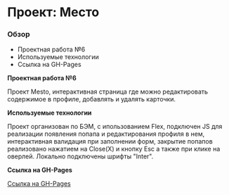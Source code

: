# Проект: Место

### Обзор

- Проектная работа №6
- Используемые технологии
- Ссылка на GH-Pages

**Проектная работа №6**

Проект Mesto, интерактивная страница где можно редактировать содержимое в профиле, добавлять и удалять карточки.

**Используемые технологии**

Проект организован по БЭМ, с ипользованием Flex, подключен JS для реализации появления попапа и редактирования профиля в нем, интерактивная валидация при заполнении форм, закрытие попапов реализовано нажатием на Close(Х) и кнопку Esc а также при клике на оверлей. Локально подключены шрифты "Inter".

**Ссылка на GH-Pages**

[Ссылка на GH-Pages](https://alekseygon4arov.github.io/mesto/)
